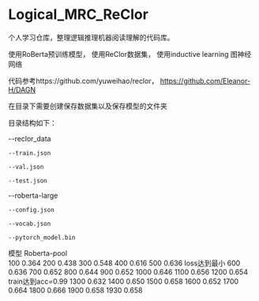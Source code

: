# Logical_MRC_ReClor

个人学习仓库，整理逻辑推理机器阅读理解的代码库。

使用RoBerta预训练模型， 使用ReClor数据集， 使用inductive learning 图神经网络

代码参考https://github.com/yuweihao/reclor， https://github.com/Eleanor-H/DAGN

在目录下需要创建保存数据集以及保存模型的文件夹

目录结构如下：

  --reclor_data
  
    --train.json
    
    --val.json
      
    --test.json
      
  --roberta-large
  
    --config.json
      
    --vocab.json
      
    --pytorch_model.bin
      
 
模型  Roberta-pool  
100   0.364
200   0.438
300   0.548
400   0.616
500   0.636   loss达到最小
600   0.636
700   0.652
800   0.644
900   0.652
1000  0.646
1100  0.656
1200  0.654   train达到acc=0.99
1300  0.632
1400  0.650
1500  0.658
1600  0.652
1700  0.664
1800  0.666
1900  0.658
1930  0.658

